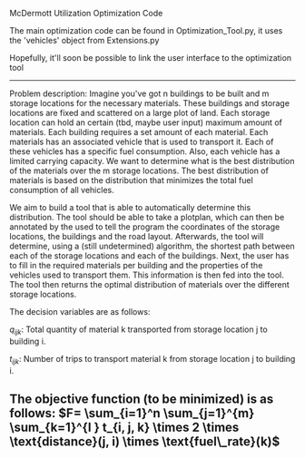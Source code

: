McDermott Utilization Optimization Code

The main optimization code can be found in Optimization_Tool.py, it uses the 'vehicles' object from Extensions.py

Hopefully, it'll soon be possible to link the user interface to the optimization tool

-------------------
Problem description:
Imagine you've got n buildings to be built and m storage locations for the necessary materials. These buildings and storage locations are fixed and scattered on a large plot of land. Each storage location can hold an certain (tbd, maybe user input) maximum amount of materials. Each building requires a set amount of each material. Each materials has an associated vehicle that is used to transport it. Each of these vehicles has a specific fuel consumption. Also, each vehicle has a limited carrying capacity. We want to determine what is the best distribution of the materials over the m storage locations. The best distribution of materials is based on the distribution that minimizes the total fuel consumption of all vehicles.

We aim to build a tool that is able to automatically determine this distribution. The tool should be able to take a plotplan, which can then be annotated by the used to tell the program the coordinates of the storage locations, the buildings and the road layout. Afterwards, the tool will determine, using a (still undetermined) algorithm, the shortest path between each of the storage locations and each of the buildings. Next, the user has to fill in the required materials per building and the properties of the vehicles used to transport them. This information is then fed into the tool. The tool then returns the optimal distribution of materials over the different storage locations. 

The decision variables are as follows:

$q_{ijk}$​: Total quantity of material k transported from storage location j to building i.

$t_{ijk}$: Number of trips to transport material k from storage location j to building i.



The objective function (to be minimized) is as follows:
$`F= \sum_{i=1}^n \sum_{j=1}^{m} \sum_{k=1}^{l  } t_{i, j, k} \times 2 \times \text{distance}(j, i) \times \text{fuel\_rate}(k)`$
-------------------
